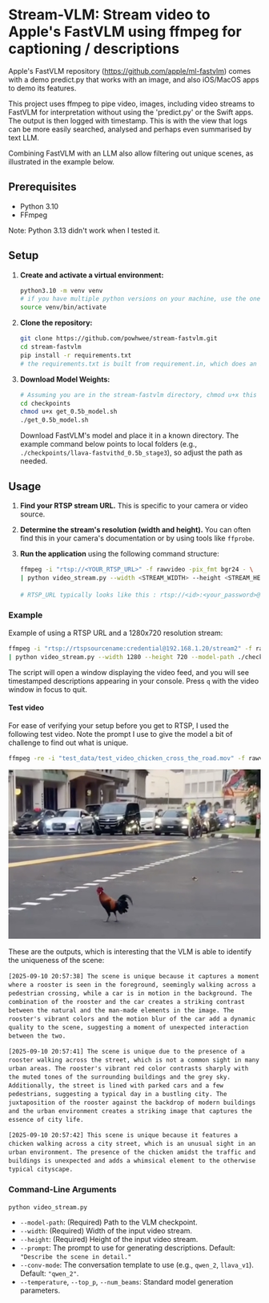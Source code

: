 # Stream-VLM: Stream video to Apple's FastVLM using ffmpeg for captioning / descriptions

Apple's FastVLM repository (https://github.com/apple/ml-fastvlm) comes with a demo predict.py that works with an image, and also iOS/MacOS apps to demo its features.

This project uses ffmpeg to pipe video, images, including video streams to FastVLM for interpretation without using the 'predict.py' or the Swift apps.  The output is then logged with timestamp. This is with the view that logs can be more easily searched, analysed and perhaps even summarised by text LLM.  

Combining FastVLM with an LLM also allow filtering out unique scenes, as illustrated in the example below.


## Prerequisites

-   Python 3.10
-   FFmpeg

Note: Python 3.13 didn't work when I tested it.  

## Setup

1.  **Create and activate a virtual environment:**
    ```bash
    python3.10 -m venv venv
    # if you have multiple python versions on your machine, use the one that works for FastVLM to create the venv
    source venv/bin/activate
    ```
    

2.  **Clone the repository:**
    ```bash
    git clone https://github.com/powhwee/stream-fastvlm.git
    cd stream-fastvlm
    pip install -r requirements.txt
    # the requirements.txt is built from requirement.in, which does an include of the .toml file that comes with Apple's FastVLM
    ```


3.  **Download Model Weights:**
    ```bash
    # Assuming you are in the stream-fastvlm directory, chmod u+x this .sh file and run it to download Apple's 0.5b model file.  There are model with 1.5b and 7b parameters but this script downloads only the 0.5b model
    cd checkpoints  
    chmod u+x get_0.5b_model.sh  
    ./get_0.5b_model.sh
    ```
    
    Download FastVLM's model and place it in a known directory. The example command below points to local folders (e.g., `./checkpoints/llava-fastvithd_0.5b_stage3`), so adjust the path as needed.

## Usage


1.  **Find your RTSP stream URL.** This is specific to your camera or video source.
2.  **Determine the stream's resolution (width and height).** You can often find this in your camera's documentation or by using tools like `ffprobe`.
3.  **Run the application** using the following command structure:

    ```bash
    ffmpeg -i "rtsp://<YOUR_RTSP_URL>" -f rawvideo -pix_fmt bgr24 - \
    | python video_stream.py --width <STREAM_WIDTH> --height <STREAM_HEIGHT> --model-path <PATH_TO_YOUR_MODEL>

    # RTSP_URL typically looks like this : rtsp://<id>:<your_password>@<ip address>:554/<streamId>```

### Example

Example of using a RTSP URL and a 1280x720 resolution stream:

```bash
ffmpeg -i "rtsp://rtspsourcename:credential@192.168.1.20/stream2" -f rawvideo -pix_fmt bgr24 - \
| python video_stream.py --width 1280 --height 720 --model-path ./checkpoints/llava-fastvithd_0.5b_stage3 --prompt "Describe this scene."
```


The script will open a window displaying the video feed, and you will see timestamped descriptions appearing in your console. Press `q` with the video window in focus to quit.

#### Test video

For ease of verifying your setup before you get to RTSP, I used the following test video.  Note the prompt I use to give the model a bit of challenge to find out what is unique.

```bash
ffmpeg -re -i "test_data/test_video_chicken_cross_the_road.mov" -f rawvideo -pix_fmt bgr24 - | python video_stream.py --width 1280 --height 1064 --prompt "Describe what is unique about this scene" --model-path ./checkpoints/llava-fastvithd_0.5b_stage3
```

<img src="test_data/test_image_chicken_cross_the_road.png" width="640" height="auto" />


These are the outputs, which is interesting that the VLM is able to identify the uniqueness of the scene:

`[2025-09-10 20:57:38] The scene is unique because it captures a moment where a rooster is seen in the foreground, seemingly walking across a pedestrian crossing, while a car is in motion in the background. The combination of the rooster and the car creates a striking contrast between the natural and the man-made elements in the image. The rooster's vibrant colors and the motion blur of the car add a dynamic quality to the scene, suggesting a moment of unexpected interaction between the two.`

`[2025-09-10 20:57:41] The scene is unique due to the presence of a rooster walking across the street, which is not a common sight in many urban areas. The rooster's vibrant red color contrasts sharply with the muted tones of the surrounding buildings and the grey sky. Additionally, the street is lined with parked cars and a few pedestrians, suggesting a typical day in a bustling city. The juxtaposition of the rooster against the backdrop of modern buildings and the urban environment creates a striking image that captures the essence of city life.`

`[2025-09-10 20:57:42] This scene is unique because it features a chicken walking across a city street, which is an unusual sight in an urban environment. The presence of the chicken amidst the traffic and buildings is unexpected and adds a whimsical element to the otherwise typical cityscape.`



### Command-Line Arguments
`python video_stream.py`
-   `--model-path`: (Required) Path to the VLM checkpoint.
-   `--width`: (Required) Width of the input video stream.
-   `--height`: (Required) Height of the input video stream.
-   `--prompt`: The prompt to use for generating descriptions. Default: `"Describe the scene in detail."`
-   `--conv-mode`: The conversation template to use (e.g., `qwen_2`, `llava_v1`). Default: `"qwen_2"`.
-   `--temperature`, `--top_p`, `--num_beams`: Standard model generation parameters.


